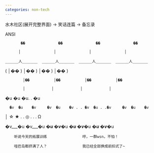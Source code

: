 ```yaml
---
categories: non-tech
---
```

水木社区(展开完整界面) → 笑话连篇 → 备忘录

ANSI











           ��               ��               ��               ��

          │               │               │               │

    ______人_______  ______人_______  ______人_______  ______人_______

   (        │�� )         │�� )         │�� )         │�� )

            │��           │��           │��           │��

            │            │            │            │

   �u            �u            �u.      .    �u         

      �v  �u    �v     �v  �u    �v . . �v  �u . .�v     �v  �u    �v

 │      ☆              ★          . . ◎ . . .        Ω       

  �v___�u  �v___�u   ___�u  �v___�u   ___�u  �v___�u   ___�u  �v___�u





        听说今天的拓展训练                哼，一群wsn，不怕！

        哑巴岛都挤满了人？                我已经全部换成前扣式了~

                                                    

